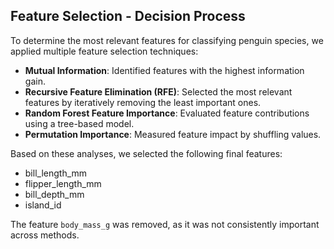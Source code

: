 ## Feature Selection - Decision Process
To determine the most relevant features for classifying penguin species, we applied multiple feature selection techniques:
- **Mutual Information**: Identified features with the highest information gain.
- **Recursive Feature Elimination (RFE)**: Selected the most relevant features by iteratively removing the least important ones.
- **Random Forest Feature Importance**: Evaluated feature contributions using a tree-based model.
- **Permutation Importance**: Measured feature impact by shuffling values.

Based on these analyses, we selected the following final features:
- bill_length_mm
- flipper_length_mm
- bill_depth_mm
- island_id

The feature `body_mass_g` was removed, as it was not consistently important across methods.


